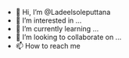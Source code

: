 - 👋 Hi, I’m @Ladeelsoleputtana
- 👀 I’m interested in ...
- 🌱 I’m currently learning ...
- 💞️ I’m looking to collaborate on ...
- 📫 How to reach me 

<!---
Ladeelsoleputtana/Ladeelsoleputtana is a ✨ special ✨ repository because its `README.md` (this file) appears on your GitHub profile.
You can click the Preview link to take a look at your changes.
--->
